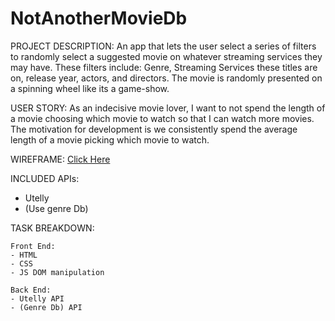 # NotAnotherMovieDb

PROJECT DESCRIPTION:
An app that lets the user select a series of filters to randomly select a suggested movie on whatever streaming services they may have. These filters include: Genre, Streaming Services these titles are on, release year, actors, and directors.
The movie is randomly presented on a spinning wheel like its a game-show.

USER STORY:
As an indecisive movie lover, I want to not spend the length of a movie choosing which movie to watch so that I can watch more movies. 
The motivation for development is we consistently spend the average length of a movie picking which movie to watch.

WIREFRAME:
[Click Here](movie_wireframe.png)

INCLUDED APIs:
- Utelly
- (Use genre Db)

TASK BREAKDOWN:

    Front End:
    - HTML
    - CSS
    - JS DOM manipulation

    Back End:
    - Utelly API
    - (Genre Db) API
